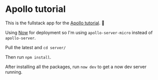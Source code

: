 # Apollo tutorial

This is the fullstack app for the [Apollo tutorial](http://apollographql.com/docs/tutorial/introduction.html). 🚀

Using [Now](http://zeit.co/now) for deployment so I'm using `apollo-server-micro` instead of `apollo-server`.

Pull the latest and `cd server/`

Then run `npm install`.

After installing all the packages, run `now dev` to get a now dev server running.
